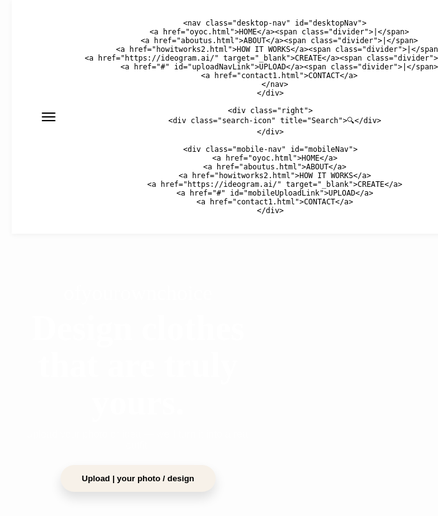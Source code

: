 <!DOCTYPE html>
<html lang="en">
<head>
  <meta charset="utf-8" />
  <meta name="viewport" content="width=device-width, initial-scale=1" />
  <title>ofyourownchoice</title>

  <!-- Fonts -->
  <link href="https://fonts.googleapis.com/css2?family=Playfair+Display:wght@400;700&family=Great+Vibes&family=Montserrat:wght@400;500&display=swap" rel="stylesheet">

  <style>
    * { box-sizing: border-box; margin: 0; padding: 0; }
    html, body { height: 100%; font-family: 'Playfair Display', serif; }

    body {
      background: url('oyoc.jpg') no-repeat center 60%/cover;
      background-attachment: fixed;
      color: #fff;
      min-height: 100vh;
      overflow-x: hidden;
    }

    header {
      width: 100%;
      background: #fff;
      color: #000;
      padding: 16px 5%;
      display: flex;
      justify-content: space-between;
      align-items: center;
      position: fixed;
      top: 0;
      z-index: 100;
      box-shadow: 0 2px 8px rgba(0,0,0,0.05);
    }

    .left { display:flex; align-items:center; gap:18px; }
    .menu-toggle { display:flex; flex-direction:column; gap:4px; cursor:pointer; }
    .menu-toggle span { width:22px; height:2px; background:#000; border-radius:2px; }

    nav {
      display:flex; align-items:center; gap:18px; font-family:'Montserrat',sans-serif; font-size:13px; letter-spacing:0.6px;
    }
    nav a { color:#000; text-decoration:none; font-weight:500; }
    nav .divider { color:#999; margin:0 6px; }

    .search-icon { font-size:18px; cursor:pointer; }

    .hero { height: 100vh; position: relative; }

    .hero-content {
      position: absolute;
      left: 50%;
      transform: translateX(-50%);
      top: 10%;
      width: min(920px, 92%);
      text-align: center;
      z-index: 20;
    }

    .brand {
      font-family: 'Great Vibes', cursive;
      font-size: 34px;
      color: white;
      margin-bottom: 8px;
    }

    .headline {
      font-family: 'Playfair Display', serif;
      font-size: 56px;
      line-height: 1.06;
      color: white;
      margin-bottom: 12px;
      font-weight:700;
    }

    .sub {
      font-family: 'Montserrat', sans-serif;
      color: #fff;
      font-size: 16px;
      margin-bottom: 22px;
      opacity: 0.95;
    }

    .btn {
      display: inline-block;
      background: #f7f1e9;
      color: #000;
      padding: 14px 34px;
      border-radius: 32px;
      border: none;
      font-weight: 600;
      cursor: pointer;
      box-shadow: 0 10px 18px rgba(0,0,0,0.12);
      transition: transform .18s;
    }
    .btn:hover { transform: translateY(-3px); }

    .mobile-nav {
      display: none;
      position: absolute;
      top: 64px;
      left: 0;
      width: 100%;
      background: #fff;
      padding: 12px 5%;
      box-shadow: 0 6px 20px rgba(0,0,0,0.08);
      z-index: 95;
      flex-direction: column;
      gap: 8px;
    }
    .mobile-nav a { color:#000; text-decoration:none; padding:8px 0; }

    /* MODAL STYLES */
    .modal {
      display: none;
      position: fixed;
      z-index: 200;
      left: 0;
      top: 0;
      width: 100%;
      height: 100%;
      background: rgba(0,0,0,0.6);
      justify-content: center;
      align-items: center;
    }

    .modal-content {
      background: #fff;
      color: #000;
      padding: 28px 36px;
      border-radius: 16px;
      width: min(400px, 90%);
      box-shadow: 0 12px 28px rgba(0,0,0,0.2);
      font-family: 'Montserrat', sans-serif;
      text-align: center;
      position: relative;
      animation: fadeIn .3s ease;
    }

    @keyframes fadeIn {
      from { opacity: 0; transform: scale(0.9); }
      to { opacity: 1; transform: scale(1); }
    }

    .modal-content h2 {
      font-family: 'Playfair Display', serif;
      margin-bottom: 16px;
      font-size: 24px;
    }

    .modal-content label {
      display: block;
      text-align: left;
      margin-top: 10px;
      font-size: 14px;
      font-weight: 600;
      color: #333;
    }

    .modal-content input {
      width: 100%;
      padding: 10px 12px;
      margin-top: 4px;
      border: 1px solid #ccc;
      border-radius: 8px;
      font-size: 14px;
    }

    .modal-content button {
      margin-top: 16px;
      padding: 12px 20px;
      background: #000;
      color: #fff;
      border: none;
      border-radius: 24px;
      font-weight: 600;
      cursor: pointer;
    }

    .close-btn {
      position: absolute;
      top: 10px;
      right: 14px;
      font-size: 22px;
      cursor: pointer;
      color: #666;
    }

    @media (max-width: 900px) {
      nav { display:none; }
      .menu-toggle { display:flex; }
      .hero-content { top: 8%; width: 94%; }
      .headline { font-size: 36px; }
      .brand { font-size: 28px; margin-bottom: 4px; }
    }
    @media (min-width: 1200px) {
      .headline { font-size: 72px; }
      .brand { font-size: 40px; }
    }
  </style>
</head>
<body>

  <header>
    <div class="left">
      <div class="menu-toggle" id="menuToggle">
        <span></span><span></span><span></span>
      </div>

      <nav class="desktop-nav" id="desktopNav">
        <a href="oyoc.html">HOME</a><span class="divider">|</span>
        <a href="aboutus.html">ABOUT</a><span class="divider">|</span>
        <a href="howitworks2.html">HOW IT WORKS</a><span class="divider">|</span>
        <a href="https://ideogram.ai/" target="_blank">CREATE</a><span class="divider">|</span>
        <a href="#" id="uploadNavLink">UPLOAD</a><span class="divider">|</span>
        <a href="contact1.html">CONTACT</a>
      </nav>
    </div>

    <div class="right">
      <div class="search-icon" title="Search">🔍</div>
    </div>

    <div class="mobile-nav" id="mobileNav">
      <a href="oyoc.html">HOME</a>
      <a href="aboutus.html">ABOUT</a>
      <a href="howitworks2.html">HOW IT WORKS</a>
      <a href="https://ideogram.ai/" target="_blank">CREATE</a>
      <a href="#" id="mobileUploadLink">UPLOAD</a>
      <a href="contact1.html">CONTACT</a>
    </div>
  </header>

  <main>
    <section class="hero">
      <div class="hero-content">
        <div class="brand">ofyourownchoice</div>
        <div class="headline">Design clothes<br>that are truly yours.</div>
        <div class="sub">Upload your photo or idea — we'll turn it into a real outfit.</div>
        <button class="btn" id="uploadBtn">Upload | your photo / design</button>
      </div>
    </section>
  </main>

  <!-- Upload Modal -->
  <div class="modal" id="uploadModal">
    <div class="modal-content">
      <span class="close-btn" id="closeModal">&times;</span>
      <h2>Enter your details</h2>
      <form id="uploadForm">
        <label for="name">Full Name</label>
        <input type="text" id="name" required>

        <label for="email">Email</label>
        <input type="email" id="email" required>

        <label for="mobile">Mobile / WhatsApp</label>
        <input type="tel" id="mobile" required>

        <label for="uploadInput">Upload Image / Design</label>
        <input type="file" id="uploadInput" accept="image/*" required>

        <button type="submit">Submit</button>
      </form>
    </div>
  </div>

  <script>

  // Mobile nav toggle
  const menuToggle = document.getElementById('menuToggle');
  const mobileNav = document.getElementById('mobileNav');
  menuToggle.addEventListener('click', () => {
    const open = mobileNav.style.display === 'flex';
    mobileNav.style.display = open ? 'none' : 'flex';
  });

  // Modal handling
  const uploadBtn = document.getElementById('uploadBtn');
  const uploadNavLink = document.getElementById('uploadNavLink');
  const mobileUploadLink = document.getElementById('mobileUploadLink');
  const modal = document.getElementById('uploadModal');
  const closeModal = document.getElementById('closeModal');

  function openModal(e) {
    e.preventDefault();
    modal.style.display = 'flex';
    if (window.innerWidth <= 900) mobileNav.style.display = 'none';
  }

  [uploadBtn, uploadNavLink, mobileUploadLink].forEach(el => {
    if (el) el.addEventListener('click', openModal);
  });

  closeModal.addEventListener('click', () => modal.style.display = 'none');
  window.addEventListener('click', (e) => {
    if (e.target === modal) modal.style.display = 'none';
  });

  // ====== FORM SUBMIT TO BACKEND ======
  const form = document.getElementById('uploadForm');
  form.addEventListener('submit', async (e) => {
    e.preventDefault();

    const formData = new FormData();
    formData.append('name', document.getElementById('name').value);
    formData.append('email', document.getElementById('email').value);
    formData.append('mobile', document.getElementById('mobile').value);
    formData.append('image', document.getElementById('uploadInput').files[0]);

    const response = await fetch('http://localhost:5000/upload', {
      method: 'POST',
      body: formData
    });

    const data = await response.text();
    alert(data);
    modal.style.display = 'none';
    form.reset();
  });
</script>


</body>
</html>
